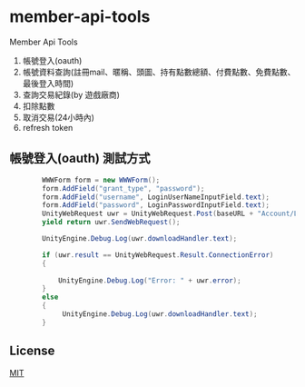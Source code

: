 # member-api-tools 

Member Api Tools  

1. 帳號登入(oauth)
2. 帳號資料查詢(註冊mail、暱稱、頭圖、持有點數總額、付費點數、免費點數、最後登入時間)
3. 查詢交易紀錄(by 遊戲廠商)
4. 扣除點數
5. 取消交易(24小時內)
6. refresh token

## 帳號登入(oauth) 測試方式

```c#
        WWWForm form = new WWWForm();
        form.AddField("grant_type", "password");
        form.AddField("username", LoginUserNameInputField.text);
        form.AddField("password", LoginPasswordInputField.text);
        UnityWebRequest uwr = UnityWebRequest.Post(baseURL + "Account/Login", form);
        yield return uwr.SendWebRequest();

        UnityEngine.Debug.Log(uwr.downloadHandler.text);

        if (uwr.result == UnityWebRequest.Result.ConnectionError)
        {
            
            UnityEngine.Debug.Log("Error: " + uwr.error);
        }
        else
        {
             UnityEngine.Debug.Log(uwr.downloadHandler.text);
        }
```
 

## License

[MIT](https://choosealicense.com/licenses/mit/)
